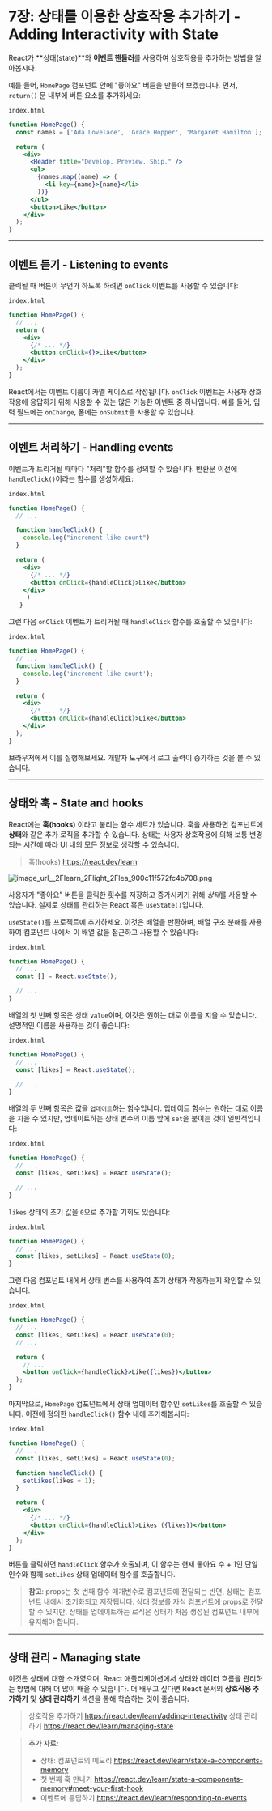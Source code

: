 # 7장: 상태를 이용한 상호작용 추가하기 - Adding Interactivity with State

React가 **상태(state)**와 **이벤트 핸들러**를 사용하여 상호작용을 추가하는 방법을 알아봅시다.

예를 들어, `HomePage` 컴포넌트 안에 "좋아요" 버튼을 만들어 보겠습니다. 먼저, `return()` 문 내부에 버튼 요소를 추가하세요:

`index.html`

```jsx
function HomePage() {
  const names = ['Ada Lovelace', 'Grace Hopper', 'Margaret Hamilton'];

  return (
    <div>
      <Header title="Develop. Preview. Ship." />
      <ul>
        {names.map((name) => (
          <li key={name}>{name}</li>
        ))}
      </ul>
      <button>Like</button>
    </div>
  );
}
```

---

## 이벤트 듣기 - Listening to events

클릭될 때 버튼이 무언가 하도록 하려면 `onClick` 이벤트를 사용할 수 있습니다:

`index.html`

```jsx
function HomePage() {
  // ...
  return (
    <div>
      {/* ... */}
      <button onClick={}>Like</button>
    </div>
  );
}
```

React에서는 이벤트 이름이 카멜 케이스로 작성됩니다. `onClick` 이벤트는 사용자 상호작용에 응답하기 위해 사용할 수 있는 많은 가능한 이벤트 중 하나입니다. 예를 들어, 입력 필드에는 `onChange`, 폼에는 `onSubmit`을 사용할 수 있습니다.

---

## 이벤트 처리하기 - Handling events

이벤트가 트리거될 때마다 "처리"할 함수를 정의할 수 있습니다. 반환문 이전에 `handleClick()`이라는 함수를 생성하세요:

`index.html`

```jsx
function HomePage() {
  // ...

  function handleClick() {
    console.log("increment like count")
  }

  return (
    <div>
      {/* ... */}
      <button onClick={handleClick}>Like</button>
    </div>
     )
   }
```

그런 다음 `onClick` 이벤트가 트리거될 때 `handleClick` 함수를 호출할 수 있습니다:

`index.html`

```jsx
function HomePage() {
  // ...
  function handleClick() {
    console.log('increment like count');
  }

  return (
    <div>
      {/* ... */}
      <button onClick={handleClick}>Like</button>
    </div>
  );
}
```

브라우저에서 이를 실행해보세요. 개발자 도구에서 로그 출력이 증가하는 것을 볼 수 있습니다.

---

## 상태와 훅 - State and hooks

React에는 **훅(hooks)** 이라고 불리는 함수 세트가 있습니다. 훅을 사용하면 컴포넌트에 **상태**와 같은 추가 로직을 추가할 수 있습니다. 상태는 사용자 상호작용에 의해 보통 변경되는 시간에 따라 UI 내의 모든 정보로 생각할 수 있습니다.
> 훅(hooks) https://react.dev/learn

![image_url__2Flearn_2Flight_2Flea_900c11f572fc4b708.png](image_url__2Flearn_2Flight_2Flea_900c11f572fc4b708.png)

사용자가 "좋아요" 버튼을 클릭한 횟수를 저장하고 증가시키기 위해 *상태*를 사용할 수 있습니다. 실제로 상태를 관리하는 React 훅은 `useState()`입니다.

`useState()`를 프로젝트에 추가하세요. 이것은 배열을 반환하며, 배열 구조 분해를 사용하여 컴포넌트 내에서 이 배열 값을 접근하고 사용할 수 있습니다:

`index.html`

```jsx
function HomePage() {
  // ...
  const [] = React.useState();

  // ...
}
```

배열의 첫 번째 항목은 상태 `value`이며, 이것은 원하는 대로 이름을 지을 수 있습니다. 설명적인 이름을 사용하는 것이 좋습니다:

`index.html`

```jsx
function HomePage() {
  // ...
  const [likes] = React.useState();

  // ...
}
```

배열의 두 번째 항목은 값을 `업데이트`하는 함수입니다. 업데이트 함수는 원하는 대로 이름을 지을 수 있지만, 업데이트하는 상태 변수의 이름 앞에 `set`을 붙이는 것이 일반적입니다:

`index.html`

```jsx
function HomePage() {
  // ...
  const [likes, setLikes] = React.useState();

  // ...
}
```

`likes` 상태의 초기 값을 `0`으로 추가할 기회도 있습니다:

`index.html`

```jsx
function HomePage() {
  // ...
  const [likes, setLikes] = React.useState(0);
}
```

그런 다음 컴포넌트 내에서 상태 변수를 사용하여 초기 상태가 작동하는지 확인할 수 있습니다.

`index.html`

```jsx
function HomePage() {
  // ...
  const [likes, setLikes] = React.useState(0);
  // ...

  return (
    // ...
    <button onClick={handleClick}>Like({likes})</button>
  );
}
```

마지막으로, `HomePage` 컴포넌트에서 상태 업데이터 함수인 `setLikes`를 호출할 수 있습니다. 이전에 정의한 `handleClick()` 함수 내에 추가해봅시다:

`index.html`

```jsx
function HomePage() {
  // ...
  const [likes, setLikes] = React.useState(0);

  function handleClick() {
    setLikes(likes + 1);
  }

  return (
    <div>
      {/* ... */}
      <button onClick={handleClick}>Likes ({likes})</button>
    </div>
  );
}
```

버튼을 클릭하면 `handleClick` 함수가 호출되며, 이 함수는 현재 좋아요 수 + 1인 단일 인수와 함께 `setLikes` 상태 업데이터 함수를 호출합니다.

> **참고**: props는 첫 번째 함수 매개변수로 컴포넌트에 전달되는 반면, 상태는 컴포넌트 내에서 초기화되고 저장됩니다. 상태 정보를 자식 컴포넌트에 props로 전달할 수 있지만, 상태를 업데이트하는 로직은 상태가 처음 생성된 컴포넌트 내부에 유지해야 합니다.

---

## 상태 관리 - Managing state

이것은 상태에 대한 소개였으며, React 애플리케이션에서 상태와 데이터 흐름을 관리하는 방법에 대해 더 많이 배울 수 있습니다. 더 배우고 싶다면 React 문서의 **상호작용 추가하기** 및 **상태 관리하기** 섹션을 통해 학습하는 것이 좋습니다.
> 상호작용 추가하기 https://react.dev/learn/adding-interactivity
> 상태 관리하기 https://react.dev/learn/managing-state

> **추가 자료:**
> 
> - 상태: 컴포넌트의 메모리
> https://react.dev/learn/state-a-components-memory
> - 첫 번째 훅 만나기
> https://react.dev/learn/state-a-components-memory#meet-your-first-hook
> - 이벤트에 응답하기
> https://react.dev/learn/responding-to-events
